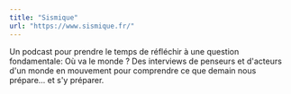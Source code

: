 ```yaml
---
title: "Sismique"
url: "https://www.sismique.fr/"
---
```


Un podcast pour prendre le temps de réfléchir à une question fondamentale: Où va le monde ? Des interviews de penseurs et d'acteurs d'un monde en mouvement pour comprendre ce que demain nous prépare... et s'y préparer.
